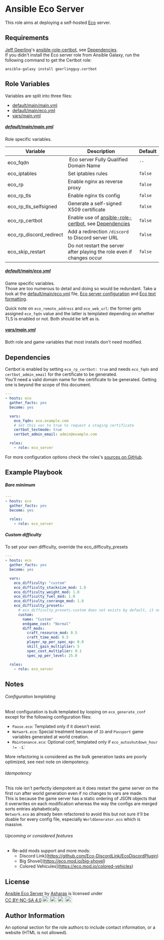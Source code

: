 Ansible Eco Server
=========

This role aims at deploying a self-hosted [Eco](https://play.eco/) server.  


Requirements
------------

[Jeff Geerling](https://www.jeffgeerling.com/)'s [ansible-role-certbot](https://galaxy.ansible.com/geerlingguy/certbot), see [Dependencies](#Dependencies).  
If you didn't install the Eco server role from Ansible Galaxy, run the following command to get the Certbot role:  
```
ansible-galaxy install geerlingguy.certbot
```  

Role Variables
--------------  
Variables are split into three files:  
- [default/main/main.yml](default/main/main.yml)   
- [default/main/eco.yml](default/main/eco.yml)  
- [vars/main.yml](vars/main.yml)  

##### [default/main/main.yml](default/main/main.yml)  
Role specific variables.


| Variable | Description | Default |
| --- | --- | --- |
| eco_fqdn | Eco server Fully Qualified Domain Name | `''` |
| eco_iptables | Set iptables rules | `false` |
| eco_rp | Enable nginx as reverse proxy | `false` |
| eco_rp_tls | Enable nginx tls config | `false` |
| eco_rp_tls_selfsigned | Generate a self-signed X509 certificate | `false` |
| eco_rp_certbot | Enable use of [ansible-role-certbot](https://galaxy.ansible.com/geerlingguy/certbot), see [Dependencies](#Dependencies) | `false` |
| eco_rp_discord_redirect | Add a redirection `/discord` to Discord server URL | `false` |
| eco_skip_restart | Do not restart the server after playing the role even if changes occur | `false` |  

##### [default/main/eco.yml](default/main/eco.yml)
Game specific variables.  
Those are too numerous to detail and doing so would be redundant. Take a look at the [default/main/eco.yml](default/main/eco.yml) file, [Eco server configuration](https://wiki.play.eco/en/Server_Configuration) and [Eco text formatting](https://nodecraft.com/support/games/eco/adding-formatting-and-colors-to-the-server-name-for-your-eco-server).  

Quick note on `eco_remote_address` and `eco_web_url`: the former gets assigned `eco_fqdn` value and the latter is templated depending on whether TLS is enabled or not. Both should be left as is.

##### [vars/main.yml](vars/main.yml)  
Both role and game variables that most installs don't need modified.  


Dependencies
------------

Certbot is enabled by setting `eco_rp_certbot: true` and needs `eco_fqdn` and `certbot_admin_email` for the certificate to be generated.  
You'll need a valid domain name for the certificate to be generated. Getting one is beyond the scope of this document.

```yaml
---
- hosts: eco
  gather_facts: yes
  become: yes

  vars:
    eco_fqdn: eco.example.com
    # Set this var to true to request a staging certificate
    certbot_testmode: true
    certbot_admin_email: admin@example.com

  roles:
    - role: eco_server
```

For more configuration options check the roles's [sources on GitHub](https://github.com/geerlingguy/ansible-role-certbot).  


Example Playbook
----------------
##### Bare minimum
```yaml
---
- hosts: eco
  gather_facts: yes
  become: yes

  roles:
    - role: eco_server
```  

##### Custom difficulty  
To set your own difficulty, override the eco_difficulty_presets

```yaml  
---
- hosts: eco
  gather_facts: yes
  become: yes

  vars:
    eco_difficulty: "custom"
    eco_difficulty_stacksize_mod: 1.0
    eco_difficulty_weight_mod: 1.0
    eco_difficulty_fuel_mod: 1.0
    eco_difficulty_conrange_mod: 1.0
    eco_difficulty_presets:
      # eco_difficulty_presets.custom does not exists by default, it needs to be fully set in order to be used
      custom:
        name: "Custom"
        endgame_cost: "Normal"
        diff_mods:
          craft_resource_mod: 0.5
          craft_time_mod: 0.5
          player_xp_per_spec_xp: 0.0
          skill_gain_multiplier: 5
          spec_cost_multiplier: 0.1
          spec_xp_per_level: 25.0

  roles:
    - role: eco_server
```
Notes
-----

###### Configuration templating  
Most configuration is bulk templated by looping on `eco_generate_conf` except for the following configuration files:  
- `Pause.eco`: Templated only if it doesn't exist.  
- `Network.eco`: Special treatment because of `ID` and `Passport` game variables generated at world creation.  
- `Maintenance.eco`: Optional conf, templated only if `eco_autoshutdown_hour != -1̀`.  

More refactoring is considered as the bulk generation tasks are poorly optimized, see next note on idempotency.  

###### Idempotency
This role isn't perfectly idempotent as it does restart the game server on the first run after world generation even if no changes to vars are made.  
This is because the game server has a static ordering of JSON objects that it overwrites on each modification whereas the way the configs are merged sorts entries alphabetically.   
`Network.eco` as already been refactored to avoid this but not sure it'll be doable for every config file, especially `WorldGenerator.eco` which is massive.

###### Upcoming or considered features  

- Re-add mods support and more mods:  
  - Discord Link](https://github.com/Eco-DiscordLink/EcoDiscordPlugin)  
  - Big Shovel](https://eco.mod.io/big-shovel)
  - Colored Vehicules](https://eco.mod.io/colored-vehicles)  

License
-------

 <p xmlns:cc="http://creativecommons.org/ns#" xmlns:dct="http://purl.org/dc/terms/"><a property="dct:title" rel="cc:attributionURL" href="https://gitlab.com/Asharas/ansible-eco-server">Ansible Eco Server</a> by <a rel="cc:attributionURL dct:creator" property="cc:attributionName" href="https://gitlab.com/Asharas">Asharas</a> is licensed under <a href="http://creativecommons.org/licenses/by-nc-sa/4.0/?ref=chooser-v1" target="_blank" rel="license noopener noreferrer" style="display:inline-block;">CC BY-NC-SA 4.0<img style="height:22px!important;margin-left:3px;vertical-align:text-bottom;" src="https://mirrors.creativecommons.org/presskit/icons/cc.svg?ref=chooser-v1"><img style="height:22px!important;margin-left:3px;vertical-align:text-bottom;" src="https://mirrors.creativecommons.org/presskit/icons/by.svg?ref=chooser-v1"><img style="height:22px!important;margin-left:3px;vertical-align:text-bottom;" src="https://mirrors.creativecommons.org/presskit/icons/nc.svg?ref=chooser-v1"><img style="height:22px!important;margin-left:3px;vertical-align:text-bottom;" src="https://mirrors.creativecommons.org/presskit/icons/sa.svg?ref=chooser-v1"></a></p>

Author Information
------------------

An optional section for the role authors to include contact information, or a website (HTML is not allowed).
